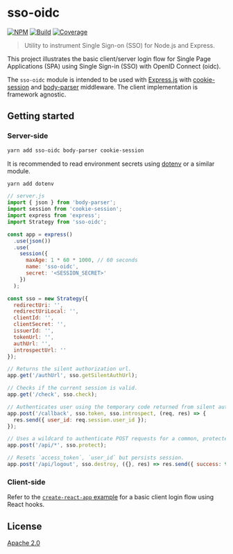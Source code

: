 # sso-oidc

[![NPM][npm]][npm-url]
[![Build][build]][build-badge]
[![Coverage][codecov-shield]][codecov]

> Utility to instrument Single Sign-on (SSO) for Node.js and Express.

This project illustrates the basic client/server login flow for Single Page Applications (SPA) using Single Sign-in (SSO) with OpenID Connect (oidc).

The `sso-oidc` module is intended to be used with [Express.js](https://github.com/expressjs/express) with [cookie-session](https://github.com/expressjs/cookie-session) and [body-parser](https://github.com/expressjs/body-parser) middleware. The client implementation is framework agnostic.

## Getting started

### Server-side

```bash
yarn add sso-oidc body-parser cookie-session
```

It is recommended to read environment secrets using [dotenv](https://github.com/motdotla/dotenv) or a similar module.

```bash
yarn add dotenv
```

```js
// server.js
import { json } from 'body-parser';
import session from 'cookie-session';
import express from 'express';
import Strategy from 'sso-oidc';

const app = express()
  .use(json())
  .use(
    session({
      maxAge: 1 * 60 * 1000, // 60 seconds
      name: 'sso-oidc',
      secret: '<SESSION_SECRET>'
    })
  );

const sso = new Strategy({
  redirectUri: '',
  redirectUriLocal: '',
  clientId: '',
  clientSecret: '',
  issuerId: '',
  tokenUrl: '',
  authUrl: '',
  introspectUrl: ''
});

// Returns the silent authorization url.
app.get('/authUrl', sso.getSilentAuthUrl);

// Checks if the current session is valid.
app.get('/check', sso.check);

// Authenticates user using the temporary code returned from silent authorization.
app.post('/callback', sso.token, sso.introspect, (req, res) => {
  res.send({ user_id: req.session.user_id });
});

// Uses a wildcard to authenticate POST requests for a common, protected route.
app.post('/api/*', sso.protect);

// Resets `access_token`, `user_id` but persists session.
app.post('/api/logout', sso.destroy, ({}, res) => res.send({ success: true }));
```

### Client-side

Refer to the [`create-react-app` example](examples/create-react-app) for a basic client login flow using React hooks.

## License

[Apache 2.0](LICENSE)

[npm]: https://img.shields.io/npm/v/sso-oidc.svg?color=blue
[npm-url]: https://npmjs.com/package/sso-oidc
[build]: https://travis-ci.com/ibm/sso-oidc.svg?branch=master
[build-badge]: https://travis-ci.com/ibm/sso-oidc
[codecov]: https://codecov.io/gh/ibm/sso-oidc
[codecov-shield]: https://img.shields.io/codecov/c/github/ibm/sso-oidc.svg
